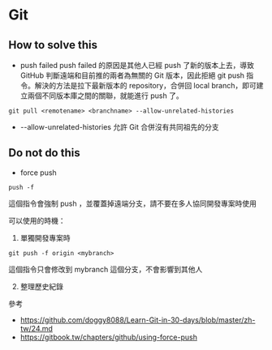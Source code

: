 # Git

## How to solve this
- push failed
push failed 的原因是其他人已經 push 了新的版本上去，導致 GitHub 判斷遠端和目前推的兩者為無關的 Git 版本，因此拒絕 git push 指令。解決的方法是拉下最新版本的 repository，合併回 local branch，即可建立兩個不同版本庫之間的關聯，就能進行 push 了。
```shell
git pull <remotename> <branchname> --allow-unrelated-histories
```
- --allow-unrelated-histories 允許 Git 合併沒有共同祖先的分支

## Do not do this
- force push
```shell
push -f
```
這個指令會強制 push ，並覆蓋掉遠端分支，請不要在多人協同開發專案時使用

可以使用的時機：
1. 單獨開發專案時
```shell
git push -f origin <mybranch>
```
這個指令只會修改到 mybranch 這個分支，不會影響到其他人

2. 整理歷史紀錄



參考
- https://github.com/doggy8088/Learn-Git-in-30-days/blob/master/zh-tw/24.md
- https://gitbook.tw/chapters/github/using-force-push
